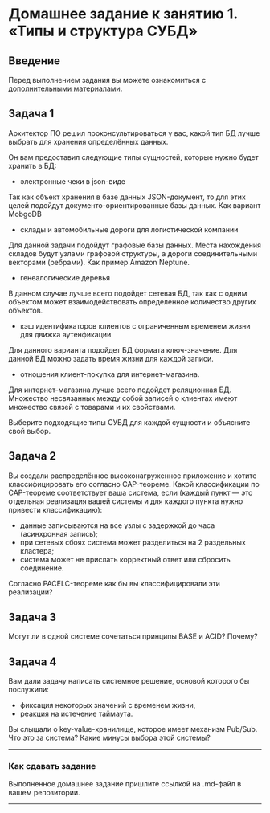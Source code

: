 # Домашнее задание к занятию 1. «Типы и структура СУБД»

## Введение

Перед выполнением задания вы можете ознакомиться с 
[дополнительными материалами](https://github.com/netology-code/virt-homeworks/tree/virt-11/additional).

## Задача 1

Архитектор ПО решил проконсультироваться у вас, какой тип БД 
лучше выбрать для хранения определённых данных.

Он вам предоставил следующие типы сущностей, которые нужно будет хранить в БД:

- электронные чеки в json-виде

Так как объект хранения в базе данных JSON-документ, то для этих целей подойдут документо-ориентированные базы данных. Как вариант MobgoDB

- склады и автомобильные дороги для логистической компании

Для данной задачи подойдут графовые базы данных. Места нахождения складов будут узлами графовой структуры, а дороги соединительными векторами (ребрами). Как пример Amazon Neptune.

- генеалогические деревья

В данном случае лучше всего подойдет сетевая БД, так как с одним объектом может взаимодействовать определенное количество других объектов.

- кэш идентификаторов клиентов с ограниченным временем жизни для движка аутенфикации

Для данного варианта подойдет БД формата ключ-значение. Для данной БД можно задать время жизни для каждой записи.

- отношения клиент-покупка для интернет-магазина.

Для интернет-магазина лучше всего подойдет реляционная БД. Множество несвязанных между собой записей о клиентах имеют множество связей с товарами и их свойствами.


Выберите подходящие типы СУБД для каждой сущности и объясните свой выбор.

## Задача 2

Вы создали распределённое высоконагруженное приложение и хотите классифицировать его согласно 
CAP-теореме. Какой классификации по CAP-теореме соответствует ваша система, если 
(каждый пункт — это отдельная реализация вашей системы и для каждого пункта нужно привести классификацию):

- данные записываются на все узлы с задержкой до часа (асинхронная запись);
- при сетевых сбоях система может разделиться на 2 раздельных кластера;
- система может не прислать корректный ответ или сбросить соединение.

Согласно PACELC-теореме как бы вы классифицировали эти реализации?

## Задача 3

Могут ли в одной системе сочетаться принципы BASE и ACID? Почему?

## Задача 4

Вам дали задачу написать системное решение, основой которого бы послужили:

- фиксация некоторых значений с временем жизни,
- реакция на истечение таймаута.

Вы слышали о key-value-хранилище, которое имеет механизм Pub/Sub. 
Что это за система? Какие минусы выбора этой системы?

---

### Как cдавать задание

Выполненное домашнее задание пришлите ссылкой на .md-файл в вашем репозитории.

---

